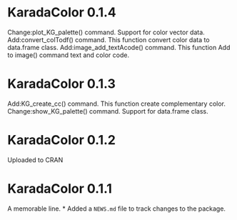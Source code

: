 # KaradaColor 0.1.4
Change:plot_KG_palette() command. Support for color vector data.
Add:convert_colTodf() command. This function convert color data to data.frame class.
Add:image_add_textAcode() command. This function Add to image() command text and color code.

# KaradaColor 0.1.3

Add:KG_create_cc() command. This function create complementary color.
Change:show_KG_palette() command. Support for data.frame class.

# KaradaColor 0.1.2

Uploaded to CRAN

# KaradaColor 0.1.1

A memorable line. \* Added a `NEWS.md` file to track changes to the package.
